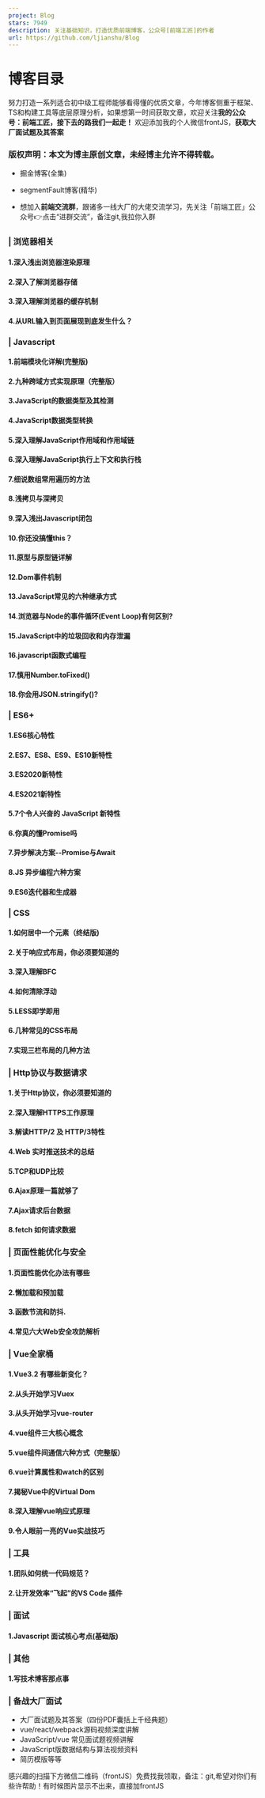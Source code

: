 ```yaml
---
project: Blog
stars: 7949
description: 关注基础知识，打造优质前端博客，公众号[前端工匠]的作者
url: https://github.com/ljianshu/Blog
---
```


博客目录
====

努力打造一系列适合初中级工程师能够看得懂的优质文章，今年博客侧重于框架、TS和构建工具等底层原理分析，如果想第一时间获取文章，欢迎关注**我的公众号：前端工匠，接下去的路我们一起走！** 欢迎添加我的个人微信frontJS，**获取大厂面试题及其答案**

### 版权声明：本文为博主原创文章，未经博主允许不得转载。

-   掘金博客(全集)
    
-   segmentFault博客(精华)
    
-   想加入**前端交流群**，跟诸多一线大厂的大佬交流学习，先关注「前端工匠」公众号👉点击“进群交流”，备注git,我拉你入群
    

### | 浏览器相关

#### 1.深入浅出浏览器渲染原理

#### 2.深入了解浏览器存储

#### 3.深入理解浏览器的缓存机制

#### 4.从URL输入到页面展现到底发生什么？

### | Javascript

#### 1.前端模块化详解(完整版)

#### 2.九种跨域方式实现原理（完整版）

#### 3.JavaScript的数据类型及其检测

#### 4.JavaScript数据类型转换

#### 5.深入理解JavaScript作用域和作用域链

#### 6.深入理解JavaScript执行上下文和执行栈

#### 7.细说数组常用遍历的方法

#### 8.浅拷贝与深拷贝

#### 9.深入浅出Javascript闭包

#### 10.你还没搞懂this？

#### 11.原型与原型链详解

#### 12.Dom事件机制

#### 13.JavaScript常见的六种继承方式

#### 14.浏览器与Node的事件循环(Event Loop)有何区别?

#### 15.JavaScript中的垃圾回收和内存泄漏

#### 16.javascript函数式编程

#### 17.慎用Number.toFixed()

#### 18.你会用JSON.stringify()?

### | ES6+

#### 1.ES6核心特性

#### 2.ES7、ES8、ES9、ES10新特性

#### 3.ES2020新特性

#### 4.ES2021新特性

#### 5.7个令人兴奋的 JavaScript 新特性

#### 6.你真的懂Promise吗

#### 7.异步解决方案--Promise与Await

#### 8.JS 异步编程六种方案

#### 9.ES6迭代器和生成器

### | CSS

#### 1.如何居中一个元素（终结版)

#### 2.关于响应式布局，你必须要知道的

#### 3.深入理解BFC

#### 4.如何清除浮动

#### 5.LESS即学即用

#### 6.几种常见的CSS布局

#### 7.实现三栏布局的几种方法

### | Http协议与数据请求

#### 1.关于Http协议，你必须要知道的

#### 2.深入理解HTTPS工作原理

#### 3.解读HTTP/2 及 HTTP/3特性

#### 4.Web 实时推送技术的总结

#### 5.TCP和UDP比较

#### 6.Ajax原理一篇就够了

#### 7.Ajax请求后台数据

#### 8.fetch 如何请求数据

### | 页面性能优化与安全

#### 1.页面性能优化办法有哪些

#### 2.懒加载和预加载

#### 3.函数节流和防抖.

#### 4.常见六大Web安全攻防解析

### | Vue全家桶

#### 1.Vue3.2 有哪些新变化？

#### 2.从头开始学习Vuex

#### 3.从头开始学习vue-router

#### 4.vue组件三大核心概念

#### 5.vue组件间通信六种方式（完整版）

#### 6.vue计算属性和watch的区别

#### 7.揭秘Vue中的Virtual Dom

#### 8.深入理解vue响应式原理

#### 9.令人眼前一亮的Vue实战技巧

### | 工具

#### 1.团队如何统一代码规范？

#### 2.让开发效率“飞起”的VS Code 插件

### | 面试

#### 1.Javascript 面试核心考点(基础版)

### | 其他

#### 1.写技术博客那点事

### | 备战大厂面试

-   大厂面试题及其答案（四份PDF囊括上千经典题）
-   vue/react/webpack源码视频深度讲解
-   JavaScript/vue 常见面试题视频讲解
-   JavaScript版数据结构与算法视频资料
-   简历模版等等

感兴趣的扫描下方微信二维码（frontJS）免费找我领取，备注：git,希望对你们有些许帮助！有时候图片显示不出来，直接加frontJS
